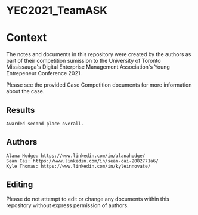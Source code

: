 # YEC2021_TeamASK

# Context

The notes and documents in this repository were created by the authors as part of their competition sumission to the University of Toronto Mississauga's Digital Enterprise Management Association's Young Entrepeneur Conference 2021.

Please see the provided Case Competition documents for more information about the case.

## Results

```
Awarded second place overall.
```

## Authors
```
Alana Hodge: https://www.linkedin.com/in/alanahodge/
Sean Cai: https://www.linkedin.com/in/sean-cai-2082771a6/
Kyle Thomas: https://www.linkedin.com/in/kyleinnovate/
```

## Editing
Please do not attempt to edit or change any documents within this repository without express permission of authors.
